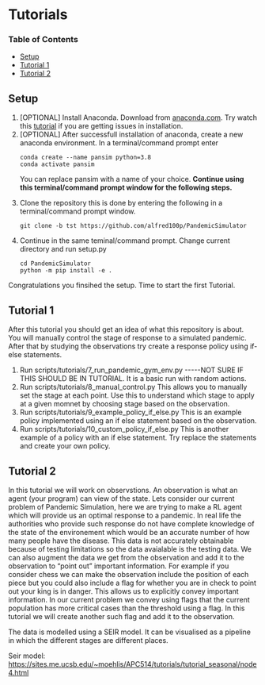 
# Tutorials

### Table of Contents
<ul>
<li><a href="#setup">Setup</a><br>
<li><a href="#t1">Tutorial 1</a>
<li><a href="#t2">Tutorial 2</a>
</ul>

<h2 id="#setup">Setup</h2>
<ol>
<li> [OPTIONAL] Install Anaconda. Download from <a href="https://www.anaconda.com/">anaconda.com</a>. Try watch this <a href="https://www.youtube.com/watch?v=YJC6ldI3hWk">tutorial</a> if you are getting issues in installation.
<li>[OPTIONAL] After successfull installation of anaconda, create a new anaconda environment. In a terminal/command prompt enter

```shell
conda create --name pansim python=3.8
conda activate pansim
```

You can replace pansim with a name of your choice. <b>Continue using this terminal/command prompt window for the following steps.</b>

<li>Clone the repository this is done by entering the following in a terminal/command prompt window.

```shell
git clone -b tst https://github.com/alfred100p/PandemicSimulator
```

<li>Continue in the same teminal/command prompt. Change current directory and run setup.py

```shell
cd PandemicSimulator
python -m pip install -e .
```
</ol>

Congratulations you finsihed the setup. Time to start the first Tutorial.

<h2 id="#t1">Tutorial 1</h2>

After this tutorial you should get an idea of what this repository is about. You will manually control the stage of response to a simulated pandemic. After that by studying the observations try create a response policy using if-else statements.

<ol>
<li>Run scripts/tutorials/7_run_pandemic_gym_env.py -----NOT SURE IF THIS SHOULD BE IN TUTORIAL. It is a basic run with random actions. 
<li>Run scripts/tutorials/8_manual_control.py This allows you to manually set the stage at each point. Use this to understand which stage to apply at a given momnet by choosing stage based on the observation.
<li>Run scripts/tutorials/9_example_policy_if_else.py This is an example policy implemented using an if else statement based on the observation.
<li>Run scripts/tutorials/10_custom_policy_if_else.py This is another example of a policy with an if else statement. Try replace the statements and create your own policy.
</ol>

<h2 id="#t2">Tutorial 2</h2>

In this tutorial we will work on observstions. An observation is what an agent (your program) can view of the state. Lets consider our current problem of Pandemic Simulation, here we are trying to make a RL agent which will provide us an optimal response to a pandemic. In real life the authorities who provide such response do not have complete knowledge of the state of the environement which would be an accurate number of how many people have the disease. This data is not accurately obtainable because of testing limitations so the data avaialable is the testing data. 
We can also augment the data we get from the observation and add it to the observation to “point out” important information. For example if you consider chess we can make the observation include the position of each piece but you could also include a flag for whether you are in check to point out your king is in danger. This allows us to explicitly convey important information. In our current problem we convey using flags that the current population has more critical cases than the threshold using a flag. In this tutorial we will create another such flag and add it to the observation. 

The data is modelled using a SEIR model. It can be visualised as a pipeline in which the different stages are different places.

Seir model: https://sites.me.ucsb.edu/~moehlis/APC514/tutorials/tutorial_seasonal/node4.html